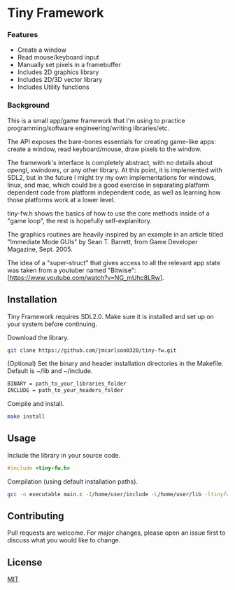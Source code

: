 # Tiny Framework

### Features

- Create a window
- Read mouse/keyboard input
- Manually set pixels in a framebuffer
- Includes 2D graphics library
- Includes 2D/3D vector library
- Includes Utility functions

### Background

This is a small app/game framework that I'm using to practice programming/software engineering/writing libraries/etc.

The API exposes the bare-bones essentials for creating game-like apps: create a window, read keyboard/mouse, draw pixels to the window.

The framework's interface is completely abstract, with no details about opengl, xwindows, or any other library. At this point, it is implemented with SDL2,
but in the future I might try my own implementations for windows, linux, and mac, which could be a good exercise in separating platform dependent code from
platform independent code, as well as learning how those platforms work at a lower level.

tiny-fw.h shows the basics of how to use the core methods inside of a "game loop", the rest is hopefully self-explanitory.

The graphics routines are heavily inspired by an example in an article titled "Immediate Mode GUIs" by Sean T. Barrett, from Game Developer Magazine, Sept. 2005.

The idea of a "super-struct" that gives access to all the relevant app state was taken from a youtuber named "Bitwise": [https://www.youtube.com/watch?v=NG_mUhc8LRw].

## Installation

Tiny Framework requires SDL2.0. Make sure it is installed and set up on your system before continuing.

Download the library.
```bash
git clone https://github.com/jmcarlson0320/tiny-fw.git
```

(Optional) Set the binary and header installation directories in the Makefile. Default is ~/lib and ~/include.
```bash
BINARY = path_to_your_libraries_folder
INCLUDE = path_to_your_headers_folder
```

Compile and install.
```bash
make install
```

## Usage

Include the library in your source code.
```C
#include <tiny-fw.h>
```

Compilation (using default installation paths).
```bash
gcc -o executable main.c -I/home/user/include -L/home/user/lib -ltinyfw -lm -lSDL2
```

## Contributing
Pull requests are welcome. For major changes, please open an issue first to discuss what you would like to change.

## License
[MIT](https://choosealicense.com/licenses/mit/)
